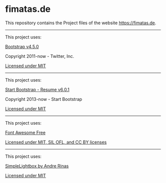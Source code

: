 # fimatas.de
  
This repository contains the Project files of the website https://fimatas.de.  
  
---

This project uses:

[Bootstrap v4.5.0](https://getbootstrap.com/)

Copyright 2011-now - Twitter, Inc.

[Licensed under MIT](https://​github.com/twbs/bootstrap/​blob/master/LICENSE)

---

This project uses:

[Start Bootstrap - Resume v6.0.1](https://​startbootstrap.com/​template-overviews/resume)

Copyright 2013-now - Start Bootstrap

[Licensed under MIT](https://​github.com/StartBootstrap/​startbootstrap-resume/​blob/master/LICENSE)

---

This project uses:

[Font Awesome Free](http://fontawesome.com)

[Licensed under MIT, SIL OFL, and CC BY licenses](https://fontawesome.com/license/free)

---

This project uses:

[SimpleLightbox by Andre Rinas](https://www.andrerinas.de)

[Licensed under MIT](https://github.com/andreknieriem/simplelightbox/blob/master/LICENSE)